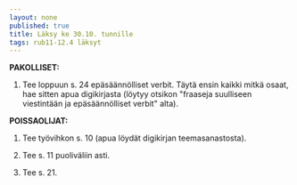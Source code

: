 ```yaml
---
layout: none
published: true
title: Läksy ke 30.10. tunnille
tags: rub11-12.4 läksyt
---
```

**PAKOLLISET:**

1. Tee loppuun s. 24 epäsäännölliset verbit. Täytä ensin kaikki mitkä osaat, hae sitten apua digikirjasta (löytyy otsikon "fraaseja suulliseen viestintään ja epäsäännölliset verbit" alta).

**POISSAOLIJAT:**

1. Tee työvihkon s. 10 (apua löydät digikirjan teemasanastosta).

2. Tee s. 11 puoliväliin asti.

3. Tee s. 21.